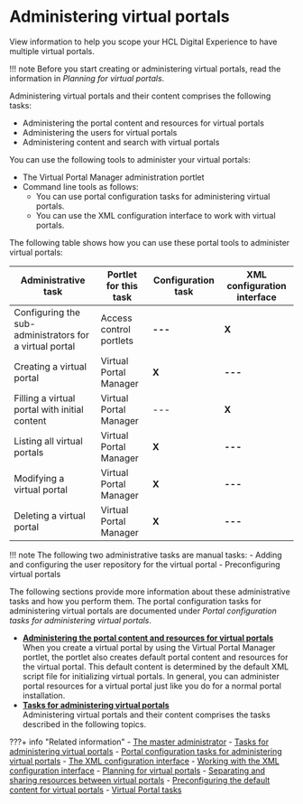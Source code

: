 # Administering virtual portals

View information to help you scope your HCL Digital Experience to have multiple virtual portals.

!!! note 
    Before you start creating or administering virtual portals, read the information in *Planning for virtual portals*.

Administering virtual portals and their content comprises the following tasks:

-   Administering the portal content and resources for virtual portals
-   Administering the users for virtual portals
-   Administering content and search with virtual portals

You can use the following tools to administer your virtual portals:

-   The Virtual Portal Manager administration portlet
-   Command line tools as follows:
    -   You can use portal configuration tasks for administering virtual portals.
    -   You can use the XML configuration interface to work with virtual portals.

The following table shows how you can use these portal tools to administer virtual portals:

|Administrative task|Portlet for this task|Configuration task|XML configuration interface|
|-------------------|---------------------|------------------|---------------------------|
|Configuring the sub-administrators for a virtual portal|Access control portlets|**---**|**X**|
|Creating a virtual portal|Virtual Portal Manager|**X**|**---**|
|Filling a virtual portal with initial content|Virtual Portal Manager|---|**X**|
|Listing all virtual portals|Virtual Portal Manager|**X**|**---**|
|Modifying a virtual portal|Virtual Portal Manager|**X**|**---**|
|Deleting a virtual portal|Virtual Portal Manager|**X**|**---**|

!!! note
    The following two administrative tasks are manual tasks:
    -   Adding and configuring the user repository for the virtual portal
    -   Preconfiguring virtual portals

The following sections provide more information about these administrative tasks and how you perform them. The portal configuration tasks for administering virtual portals are documented under *Portal configuration tasks for administering virtual portals*.


-   **[Administering the portal content and resources for virtual portals](advp_adm_content.md)**  
When you create a virtual portal by using the Virtual Portal Manager portlet, the portlet also creates default portal content and resources for the virtual portal. This default content is determined by the default XML script file for initializing virtual portals. In general, you can administer portal resources for a virtual portal just like you do for a normal portal installation.
-   **[Tasks for administering virtual portals](../adm_vp_task/vp_adm_task/index.md)**  
Administering virtual portals and their content comprises the tasks described in the following topics.


???+ info "Related information"
    - [The master administrator](../vp_planning/vp_roles/advppln_roles_mastr_adm.md)
    - [Tasks for administering virtual portals](../adm_vp_task/vp_adm_task/index.md)
    - [Portal configuration tasks for administering virtual portals](../vp_reference/vp_command_ref/portal_cfg_adm_vp/index.md)
    - [The XML configuration interface](../../../deployment/manage/portal_admin_tools/xml_config_interface/index.md)
    - [Working with the XML configuration interface](../../../deployment/manage/portal_admin_tools/xml_config_interface/working_xml_config_interface/index.md)
    - [Planning for virtual portals](../vp_planning/index.md)
    - [Separating and sharing resources between virtual portals](../vp_planning/advppln_scope.md)
    - [Preconfiguring the default content for virtual portals](../vp_mgr_portlet/preconfig_vp/advp_precfg_content.md)
    - [Virtual Portal tasks](../../../deployment/manage/migrate/next_steps/post_mig_activities/portal_task/vp_post_mig_task/index.md)

